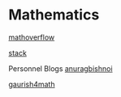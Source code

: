 # Mathematics
[mathoverflow](https://mathoverflow.net/)

[stack](https://math.stackexchange.com/)

Personnel Blogs
[anuragbishnoi](https://anuragbishnoi.wordpress.com/about/)

[gaurish4math](https://gaurish4math.wordpress.com/)
